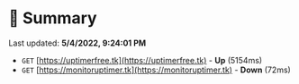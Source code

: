 # 📖 Summary
Last updated: **5/4/2022, 9:24:01 PM**

- `GET` [https://uptimerfree.tk](https://uptimerfree.tk) - **Up** (5154ms)
- `GET` [https://monitoruptimer.tk](https://monitoruptimer.tk) - **Down** (72ms)
